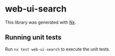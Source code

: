 # web-ui-search

This library was generated with [Nx](https://nx.dev).

## Running unit tests

Run `nx test web-ui-search` to execute the unit tests.
